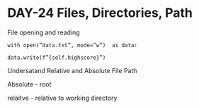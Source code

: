 # DAY-24 Files, Directories, Path

File opening and reading 

`with open(”data.txt”, mode=”w”)  as data:`

`data.write(f”{self.highscore}”)`

Undersatand Relative and Absolute File Path

Absolute - root

relaitve - relative to working directory
